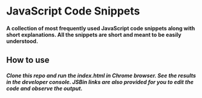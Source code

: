 # JavaScript Code Snippets
#### A collection of most frequently used JavaScript code snippets along with short explanations. All the snippets are short and meant to be easily understood.

## How to use
##### Clone this repo and run the index.html in Chrome browser. See the results in the developer console. JSBin links are also provided for you to edit the code and observe the output.
